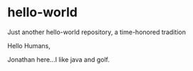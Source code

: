 # hello-world
Just another hello-world repository, a time-honored tradition

Hello Humans,

Jonathan here...I like java and golf.
